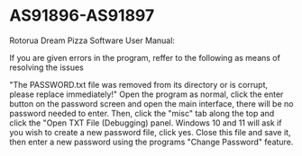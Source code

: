 # AS91896-AS91897
Rotorua Dream Pizza Software User Manual:

If you are given errors in the program, reffer to the following as means of resolving the issues

"The PASSWORD.txt file was removed from its directory or is corrupt, please replace immediately!"
Open the program as normal, click the enter button on the password screen and open the main interface, there will be no password needed to enter. Then, click the "misc" tab along the top and click the "Open TXT File (Debugging) panel. Windows 10 and 11 will ask if you wish to create a new password file, click yes. Close this file and save it, then enter a new password using the programs "Change Password" feature.
